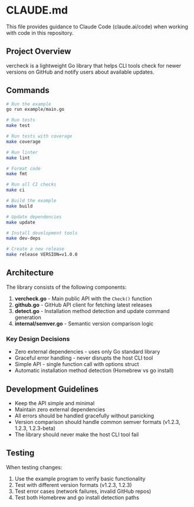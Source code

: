 # CLAUDE.md

This file provides guidance to Claude Code (claude.ai/code) when working with code in this repository.

## Project Overview

vercheck is a lightweight Go library that helps CLI tools check for newer versions on GitHub and notify users about available updates.

## Commands

```bash
# Run the example
go run example/main.go

# Run tests
make test

# Run tests with coverage
make coverage

# Run linter
make lint

# Format code
make fmt

# Run all CI checks
make ci

# Build the example
make build

# Update dependencies
make update

# Install development tools
make dev-deps

# Create a new release
make release VERSION=v1.0.0
```

## Architecture

The library consists of the following components:

1. **vercheck.go** - Main public API with the `Check()` function
2. **github.go** - GitHub API client for fetching latest releases
3. **detect.go** - Installation method detection and update command generation
4. **internal/semver.go** - Semantic version comparison logic

### Key Design Decisions

- Zero external dependencies - uses only Go standard library
- Graceful error handling - never disrupts the host CLI tool
- Simple API - single function call with options struct
- Automatic installation method detection (Homebrew vs go install)

## Development Guidelines

- Keep the API simple and minimal
- Maintain zero external dependencies
- All errors should be handled gracefully without panicking
- Version comparison should handle common semver formats (v1.2.3, 1.2.3, 1.2.3-beta)
- The library should never make the host CLI tool fail

## Testing

When testing changes:
1. Use the example program to verify basic functionality
2. Test with different version formats (v1.2.3, 1.2.3)
3. Test error cases (network failures, invalid GitHub repos)
4. Test both Homebrew and go install detection paths